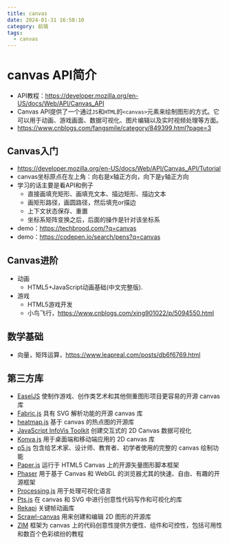 ```yaml
---
title: canvas
date: 2024-01-31 16:58:10
category: 前端
tags:
  - canvas
---
```

# canvas API简介
- API教程：https://developer.mozilla.org/en-US/docs/Web/API/Canvas_API
- Canvas API提供了一个通过`JS`和`HTML`的`<canvas>`元素来绘制图形的方式。它可以用于动画、游戏画面、数据可视化、图片编辑以及实时视频处理等方面。
- https://www.cnblogs.com/fangsmile/category/849399.html?page=3

## Canvas入门
- https://developer.mozilla.org/en-US/docs/Web/API/Canvas_API/Tutorial
- canvas坐标原点在左上角：向右是x轴正方向，向下是y轴正方向
- 学习的话主要是看API和例子
  - 直接画填充矩形、画填充文本、描边矩形、描边文本
  - 画矩形路径，画圆路径，然后填充or描边
  - 上下文状态保存、重置
  - 坐标系矩阵变换之后，后面的操作是针对该坐标系
- demo：https://techbrood.com/?q=canvas
- demo：https://codepen.io/search/pens?q=canvas

## Canvas进阶
- 动画
    - HTML5+JavaScript动画基础(中文完整版).
- 游戏
    - HTML5游戏开发
    - 小鸟飞行，https://www.cnblogs.com/xing901022/p/5094550.html

## 数学基础
- 向量，矩阵运算，https://www.leapreal.com/posts/db6f6769.html

## 第三方库
- [EaselJS](https://www.createjs.com/easeljs) 使制作游戏、创作类艺术和其他侧重图形项目更容易的开源 canvas 库
- [Fabric.js](http://fabricjs.com/) 具有 SVG 解析功能的开源 canvas 库
- [heatmap.js](https://www.patrick-wied.at/static/heatmapjs/) 基于 canvas 的热点图的开源库
- [JavaScript InfoVis Toolkit](https://thejit.org/) 创建交互式的 2D Canvas 数据可视化
- [Konva.js](https://konvajs.github.io/) 用于桌面端和移动端应用的 2D canvas 库
- [p5.js](https://p5js.org/) 包含给艺术家、设计师、教育者、初学者使用的完整的 canvas 绘制功能
- [Paper.js](http://paperjs.org/) 运行于 HTML5 Canvas 上的开源矢量图形脚本框架
- [Phaser](https://phaser.io/) 用于基于 Canvas 和 WebGL 的浏览器尤其的快速、自由、有趣的开源框架
- [Processing.js](https://processingjs.org/) 用于处理可视化语言
- [Pts.js](https://ptsjs.org/) 在 canvas 和 SVG 中进行创意性代码写作和可视化的库
- [Rekapi](https://github.com/jeremyckahn/rekapi) 关键帧动画库
- [Scrawl-canvas](https://scrawl.rikweb.org.uk/) 用来创建和编辑 2D 图形的开源库
- [ZIM](https://zimjs.com/) 框架为 canvas 上的代码创意性提供方便性、组件和可控性，包括可用性和数百个色彩缤纷的教程



